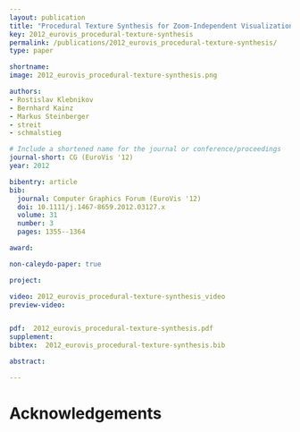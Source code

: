 ```yaml
---
layout: publication
title: "Procedural Texture Synthesis for Zoom-Independent Visualization of Multivariate Data"
key: 2012_eurovis_procedural-texture-synthesis
permalink: /publications/2012_eurovis_procedural-texture-synthesis/
type: paper

shortname: 
image: 2012_eurovis_procedural-texture-synthesis.png

authors:
- Rostislav Klebnikov
- Bernhard Kainz
- Markus Steinberger
- streit
- schmalstieg

# Include a shortened name for the journal or conference/proceedings
journal-short: CG (EuroVis '12)
year: 2012

bibentry: article
bib:
  journal: Computer Graphics Forum (EuroVis '12)
  doi: 10.1111/j.1467-8659.2012.03127.x
  volume: 31
  number: 3
  pages: 1355--1364

award:

non-caleydo-paper: true

project: 

video: 2012_eurovis_procedural-texture-synthesis_video
preview-video:


pdf:  2012_eurovis_procedural-texture-synthesis.pdf
supplement:
bibtex:  2012_eurovis_procedural-texture-synthesis.bib

abstract: 

---
```


# Acknowledgements
